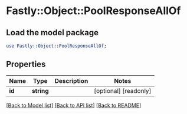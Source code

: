 # Fastly::Object::PoolResponseAllOf

## Load the model package
```perl
use Fastly::Object::PoolResponseAllOf;
```

## Properties
Name | Type | Description | Notes
------------ | ------------- | ------------- | -------------
**id** | **string** |  | [optional] [readonly] 

[[Back to Model list]](../README.md#documentation-for-models) [[Back to API list]](../README.md#documentation-for-api-endpoints) [[Back to README]](../README.md)


